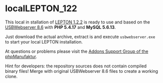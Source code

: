 localLEPTON_122
===============

This local in stallation of [LEPTON 1.2.2](http://lepton-cms.org) is ready to use and based on the [USBWebserver 8.6](http://usbwebserver.net) with **PHP 5.4.17** and **MySQL 5.6.13**.

Just download the actual archive, extract is and execute `usbwebserver.exe` to start your local LEPTON installation.

At questions or problems please visit the [Addons Support Group of the phpManufaktur](https://support.phpmanufaktur.de).

Hint for developers: the repository sources does not contain compiled binary files! Merge with original USBWebserver 8.6 files to create a working clone.